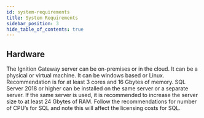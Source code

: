 ```yaml
---
id: system-requirements
title: System Requirements
sidebar_position: 3
hide_table_of_contents: true 
---
```


## Hardware
The Ignition Gateway server can be on-premises or in the cloud. It can be a physical or virtual machine. It can be windows based or Linux. Recommendation is for at least 3 cores and 16 Gbytes of memory. SQL Server 2018 or higher can be installed on the same server or a separate server. If the same server is used, it is recommended to increase the server size to at least 24 Gbytes of RAM. Follow the recommendations for number of CPU’s for SQL and note this will affect the licensing costs for SQL.